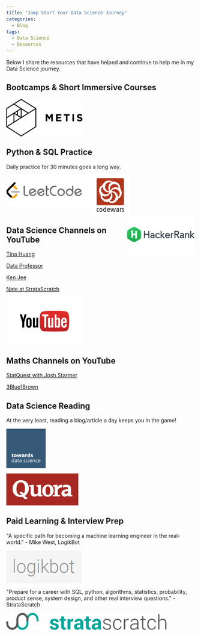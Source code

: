 ```yaml
---
title: "Jump Start Your Data Science Journey"
categories:
  - Blog
tags:
  - Data Science
  - Resources
---
```


Below I share the resources that have helped and continue to help me in my Data Science journey.

## Bootcamps & Short Immersive Courses  

[<img src="/assets/images/metis.png" align="center">](https://www.thisismetis.com/)  

## Python & SQL Practice

Daily practice for 30 minutes goes a long way.

[<img src="/assets/images/jump_start/leetcode.png" align="left">](https://leetcode.com/) [<img src="/assets/images/jump_start/codewars.png" align="center">](https://www.codewars.com/) [<img src="/assets/images/jump_start/hackerrank.png" align="right">](https://www.hackerrank.com/)  

## Data Science Channels on YouTube  

[Tina Huang](https://www.youtube.com/c/TinaHuang1)

[Data Professor](https://www.youtube.com/c/DataProfessor)

[Ken Jee](https://www.youtube.com/c/KenJee1)

[Nate at StrataScratch](https://www.youtube.com/channel/UCW8Ews7tdKKkBT6GdtQaXvQ)  

[<img src="/assets/images/jump_start/youtube.png" align="center">](https://www.youtube.com/)  

## Maths Channels on YouTube  

[StatQuest with Josh Starmer](https://www.youtube.com/c/joshstarmer)

[3Blue1Brown](https://www.youtube.com/c/3blue1brown)

## Data Science Reading  

At the very least, reading a blog/article a day keeps you in the game!  

[<img src="/assets/images/jump_start/tds.png" align="center">](https://towardsdatascience.com/)  

[<img src="/assets/images/jump_start/quora.png" align="center">](https://www.quora.com/)  

## Paid Learning & Interview Prep  

"A specific path for becoming a machine learning engineer in the real-world." - Mike West, LogikBot  

[<img src="/assets/images/jump_start/logikbot.png" align="center">](https://www.logikbot.com/)  

"Prepare for a career with SQL, python, algorithms, statistics, probability, product sense, system design, and other real interview questions." - StrataScratch  

[<img src="/assets/images/jump_start/stratascratch.png" align="center">](https://www.stratascratch.com/)  
